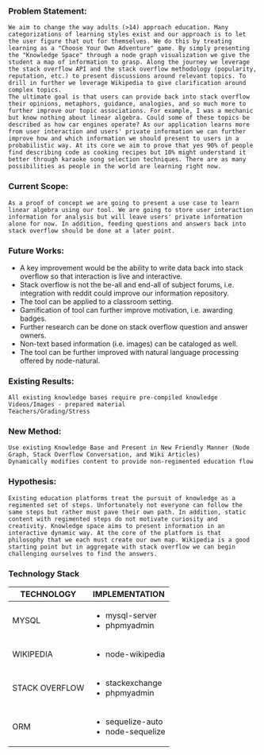 ### Problem Statement:
	We aim to change the way adults (>14) approach education. Many categorizations of learning styles exist and our approach is to let the user figure that out for themselves. We do this by treating learning as a "Choose Your Own Adventure" game. By simply presenting the "Knowledge Space" through a node graph visualization we give the student a map of information to grasp. Along the journey we leverage the stack overflow API and the stack overflow methodology (popularity, reputation, etc.) to present discussions around relevant topics. To drill in further we leverage Wikipedia to give clarification around complex topics.
    The ultimate goal is that users can provide back into stack overflow their opinions, metaphors, guidance, analogies, and so much more to further improve our topic associations. For example, I was a mechanic but know nothing about linear algebra. Could some of these topics be described as how car engines operate? As our application learns more from user interaction and users' private information we can further improve how and which information we should present to users in a probabilistic way. At its core we aim to prove that yes 90% of people find describing code as cooking recipes but 10% might understand it better through karaoke song selection techniques. There are as many possibilities as people in the world are learning right now. 
	
### Current Scope:
	As a proof of concept we are going to present a use case to learn linear algebra using our tool. We are going to store user interaction information for analysis but will leave users' private information alone for now. In addition, feeding questions and answers back into stack overflow should be done at a later point.
    
### Future Works:
* A key improvement would be the ability to write data back into stack overflow so that interaction is live and interactive. 
* Stack overflow is not the be-all and end-all of subject forums, i.e. integration with reddit could improve our information repository.
* The tool can be applied to a classroom setting.
* Gamification of tool can further improve motivation, i.e. awarding badges.
* Further research can be done on stack overflow question and answer owners.
* Non-text based information (i.e. images) can be cataloged as well.
* The tool can be further improved with natural language processing offered by node-natural. 

### Existing Results:
	All existing knowledge bases require pre-compiled knowledge
	Videos/Images - prepared material
	Teachers/Grading/Stress
	
### New Method:
	Use existing Knowledge Base and Present in New Friendly Manner (Node Graph, Stack Overflow Conversation, and Wiki Articles)
    Dynamically modifies content to provide non-regimented education flow
	
### Hypothesis:
	Existing education platforms treat the pursuit of knowledge as a regimented set of steps. Unfortunately not everyone can follow the same steps but rather must pave their own path. In addition, static content with regimented steps do not motivate curiosity and creativity. Knowledge space aims to present information in an interactive dynamic way. At the core of the platform is that philosophy that we each must create our own map. Wikipedia is a good starting point but in aggregate with stack overflow we can begin challenging ourselves to find the answers. 

### Technology Stack
| TECHNOLOGY | IMPLEMENTATION |
| ---------- | --------------- |
| MYSQL      | <ul><li>mysql-server</li><li>phpmyadmin</li></ul> |
| WIKIPEDIA  | <ul><li>node-wikipedia</li></ul> |
| STACK OVERFLOW | <ul><li>stackexchange</li><li>phpmyadmin</li></ul> |
| ORM | <ul><li>sequelize-auto</li><li>node-sequelize</li></ul> |